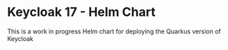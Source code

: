 # Keycloak 17 - Helm Chart

This is a work in progress Helm chart for deploying the Quarkus version of Keycloak 
